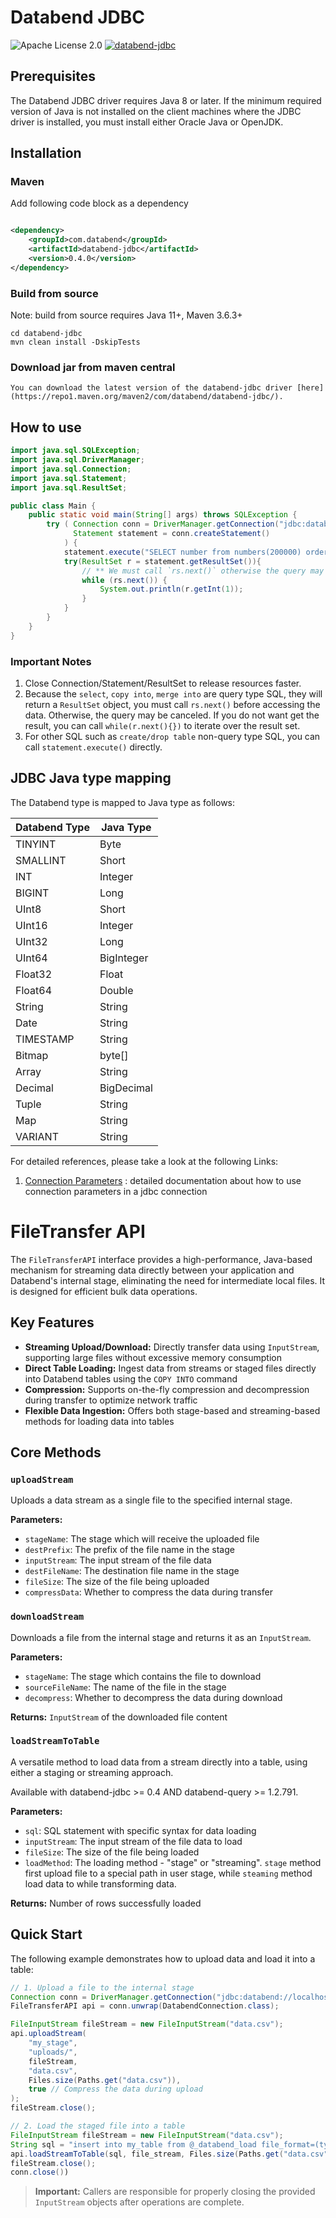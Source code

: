 # Databend JDBC

![Apache License 2.0](https://img.shields.io/badge/license-Apache%202.0-blue.svg)
[![databend-jdbc](https://img.shields.io/maven-central/v/com.databend/databend-jdbc?style=flat-square)](https://central.sonatype.dev/artifact/com.databend/databend-jdbc/0.0.1)

## Prerequisites

The Databend JDBC driver requires Java 8 or later.
If the minimum required version of Java is not installed on the client machines where the JDBC driver is installed, you
must install either Oracle Java or OpenJDK.

## Installation

### Maven

Add following code block as a dependency

```xml

<dependency>
    <groupId>com.databend</groupId>
    <artifactId>databend-jdbc</artifactId>
    <version>0.4.0</version>
</dependency>
```

### Build from source

Note: build from source requires Java 11+, Maven 3.6.3+

```shell
cd databend-jdbc
mvn clean install -DskipTests
```

### Download jar from maven central

```shell
You can download the latest version of the databend-jdbc driver [here](https://repo1.maven.org/maven2/com/databend/databend-jdbc/).
```

## How to use

```java
import java.sql.SQLException;
import java.sql.DriverManager;
import java.sql.Connection;
import java.sql.Statement;
import java.sql.ResultSet;

public class Main {
    public static void main(String[] args) throws SQLException {
        try ( Connection conn = DriverManager.getConnection("jdbc:databend://localhost:8000", "root", "");
              Statement statement = conn.createStatement()
            ) {
            statement.execute("SELECT number from numbers(200000) order by number");
            try(ResultSet r = statement.getResultSet()){
                // ** We must call `rs.next()` otherwise the query may be canceled **
                while (rs.next()) {
                    System.out.println(r.getInt(1));
                }
            }
        }
    }
}
```

### Important Notes

1. Close Connection/Statement/ResultSet to release resources faster.
2. Because the `select`, `copy into`, `merge into` are query type SQL, they will return a `ResultSet` object, you must
   call `rs.next()` before accessing the data. Otherwise, the query may be canceled. If you do not want get the result,
   you can call `while(r.next(){})` to iterate over the result set.
3. For other SQL such as `create/drop table` non-query type SQL, you can call `statement.execute()` directly.

## JDBC Java type mapping
The Databend type is mapped to Java type as follows:

| Databend Type | Java Type  |
|---------------|------------|
| TINYINT       | Byte       |
| SMALLINT      | Short      |
| INT           | Integer    |
| BIGINT        | Long       |
| UInt8         | Short      |
| UInt16        | Integer    |
| UInt32        | Long       |
| UInt64        | BigInteger |
| Float32       | Float      |
| Float64       | Double     |
| String        | String     |
| Date          | String     |
| TIMESTAMP     | String     |
| Bitmap        | byte[]     |
| Array         | String     |
| Decimal       | BigDecimal |
| Tuple         | String     |
| Map           | String     |
| VARIANT       | String     |

For detailed references, please take a look at the following Links:

1. [Connection Parameters](./docs/Connection.md) : detailed documentation about how to use connection parameters in a
   jdbc connection


# FileTransfer API

The `FileTransferAPI` interface provides a high-performance, Java-based mechanism for streaming data directly between your application and Databend's internal stage, eliminating the need for intermediate local files. It is designed for efficient bulk data operations.

## Key Features

* **Streaming Upload/Download:** Directly transfer data using `InputStream`, supporting large files without excessive memory consumption
* **Direct Table Loading:** Ingest data from streams or staged files directly into Databend tables using the `COPY INTO` command
* **Compression:** Supports on-the-fly compression and decompression during transfer to optimize network traffic
* **Flexible Data Ingestion:** Offers both stage-based and streaming-based methods for loading data into tables

## Core Methods

### `uploadStream`
Uploads a data stream as a single file to the specified internal stage.

**Parameters:**
- `stageName`: The stage which will receive the uploaded file
- `destPrefix`: The prefix of the file name in the stage
- `inputStream`: The input stream of the file data
- `destFileName`: The destination file name in the stage
- `fileSize`: The size of the file being uploaded
- `compressData`: Whether to compress the data during transfer

### `downloadStream`
Downloads a file from the internal stage and returns it as an `InputStream`.

**Parameters:**
- `stageName`: The stage which contains the file to download
- `sourceFileName`: The name of the file in the stage
- `decompress`: Whether to decompress the data during download

**Returns:** `InputStream` of the downloaded file content


### `loadStreamToTable` 
A versatile method to load data from a stream directly into a table, using either a staging or streaming approach.

Available with databend-jdbc >= 0.4 AND databend-query >= 1.2.791.

**Parameters:**
- `sql`: SQL statement with specific syntax for data loading
- `inputStream`: The input stream of the file data to load
- `fileSize`: The size of the file being loaded
- `loadMethod`: The loading method - "stage" or "streaming". `stage` method first upload file to a special path in user stage, while `steaming` method load data to while transforming data.

**Returns:** Number of rows successfully loaded

## Quick Start

The following example demonstrates how to upload data and load it into a table:

```java
// 1. Upload a file to the internal stage
Connection conn = DriverManager.getConnection("jdbc:databend://localhost:8000");
FileTransferAPI api = conn.unwrap(DatabendConnection.class);

FileInputStream fileStream = new FileInputStream("data.csv");
api.uploadStream(
    "my_stage",
    "uploads/",
    fileStream,
    "data.csv",
    Files.size(Paths.get("data.csv")),
    true // Compress the data during upload
);
fileStream.close();

// 2. Load the staged file into a table
FileInputStream fileStream = new FileInputStream("data.csv");
String sql = "insert into my_table from @_databend_load file_format=(type=csv)"; // use special stage `_databend_load
api.loadStreamToTable(sql, file_stream, Files.size(Paths.get("data.csv")), "stage");
fileStream.close();
conn.close())


```

> **Important:** Callers are responsible for properly closing the provided `InputStream` objects after operations are complete.
